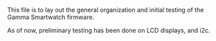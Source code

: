 This file is to lay out the general organization and initial testing of the Gamma Smartwatch firmware.

As of now, preliminary testing has been done on LCD displays, and i2c.  
